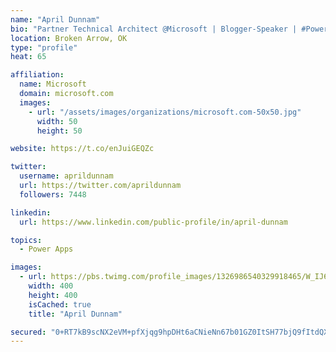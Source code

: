 ```yaml
---
name: "April Dunnam"
bio: "Partner Technical Architect @Microsoft | Blogger-Speaker | #PowerApps, #PowerAutomate, #Office365, #SharePoint | #WIT | #Karaoke Queen"
location: Broken Arrow, OK
type: "profile"
heat: 65

affiliation:
  name: Microsoft
  domain: microsoft.com
  images:
    - url: "/assets/images/organizations/microsoft.com-50x50.jpg"
      width: 50
      height: 50

website: https://t.co/enJuiGEQZc

twitter:
  username: aprildunnam
  url: https://twitter.com/aprildunnam
  followers: 7448

linkedin:
  url: https://www.linkedin.com/public-profile/in/april-dunnam

topics:
  - Power Apps

images:
  - url: https://pbs.twimg.com/profile_images/1326986540329918465/W_IJ6Ih2_400x400.jpg
    width: 400
    height: 400
    isCached: true
    title: "April Dunnam"

secured: "0+RT7kB9scNX2eVM+pfXjqg9hpDHt6aCNieNn67b01GZ0ItSH77bjQ9fItdQXR/5i5Fwhz0NnjsURUEzaPsAE3Z2RPRwQq2+e63AV+mTj+bL5guSIjdMCKqzVU37rD1RG0W6F2F3kEsU2QMwwe+H1EgYEmScCdiY8xvbGqYhkt6+PkTKE3cEKhokVZzD6Z6WyaecjYgos09ewoi5u07AN295e5Lcwh8wvOYP5jXJgC/03I33K5tcLaeylEj5KUWkdg5zKQpOEri4wBRiOlo/4iic7s0qSLpzYYNkOGkzjP2N1S63lXWK/IivBhvRtCj5yk/sGXTO0OTOmHPcqAAhWdo9xVjpuzQi3NUSX37xvmZS0+Wct4sdK2+Cq4Rsb4gAkrGH7q4Vut6beNN69/TMnQXK5KieLotcPnv6MN25cy8=;PJfFZcUXQN19k7thcMYXHQ=="
---
```


